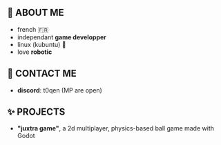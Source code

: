 ## 🎉 ABOUT ME 
- french 🇫🇷
- independant **game developper**
- linux (kubuntu) 🐧
- love **robotic**

## 📲 CONTACT ME
- **discord**: t0qen (MP are open)

## ✨ PROJECTS 
- **"juxtra game"**, a 2d multiplayer, physics-based ball game made with Godot

